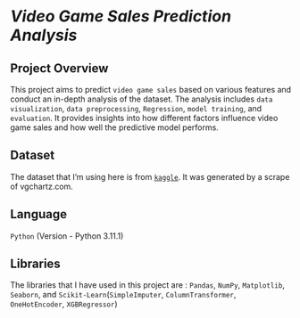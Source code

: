 # **<i>Video Game Sales Prediction Analysis</i>**
## **Project Overview**
This project aims to predict `video game sales` based on various features and conduct an in-depth analysis of the dataset. The analysis includes `data visualization`, `data preprocessing`, `Regression`, `model training`, and `evaluation`. It provides insights into how different factors influence video game sales and how well the predictive model performs.
## **Dataset**
The dataset that I’m using here is from [`kaggle`](https://www.kaggle.com/datasets/rush4ratio/video-game-sales-with-ratings). It was generated by a scrape of vgchartz.com.
## **Language**
`Python` (Version - Python 3.11.1)
## **Libraries**
The libraries that I have used in this project are : `Pandas`, `NumPy`, `Matplotlib`, `Seaborn`, and `Scikit-Learn`(`SimpleImputer`, `ColumnTransformer`, `OneHotEncoder`, `XGBRegressor`)
